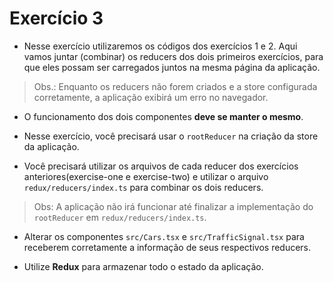 # Exercício 3

- Nesse exercício utilizaremos os códigos dos exercícios 1 e 2. Aqui vamos juntar (combinar) os reducers dos dois primeiros exercícios, para que eles possam ser carregados juntos na mesma página da aplicação.

> Obs.: Enquanto os reducers não forem criados e a store configurada corretamente, a aplicação exibirá um erro no navegador.

- O funcionamento dos dois componentes **deve se manter o mesmo**.

- Nesse exercício, você precisará usar o `rootReducer` na criação da store da aplicação.

- Você precisará utilizar os arquivos de cada reducer dos exercícios anteriores(exercise-one e exercise-two) e utilizar o arquivo `redux/reducers/index.ts` para combinar os dois reducers.

> Obs: A aplicação não irá funcionar até finalizar a implementação do `rootReducer` em `redux/reducers/index.ts`.

- Alterar os componentes `src/Cars.tsx` e `src/TrafficSignal.tsx` para receberem corretamente a informação de seus respectivos reducers.

- Utilize **Redux** para armazenar todo o estado da aplicação.

